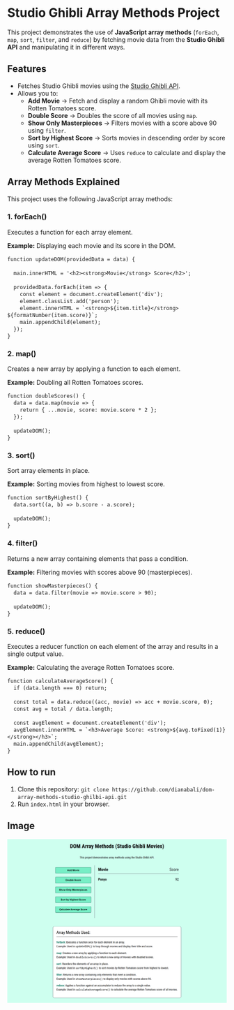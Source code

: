 # Studio Ghibli Array Methods Project

This project demonstrates the use of **JavaScript array methods** (`forEach`, `map`, `sort`, `filter`, and `reduce`) by fetching movie data from the **Studio Ghibli API** and manipulating it in different ways.


## Features
- Fetches Studio Ghibli movies using the [Studio Ghibli API](https://ghibliapi.vercel.app/).
- Allows you to:
  - **Add Movie** → Fetch and display a random Ghibli movie with its Rotten Tomatoes score.  
  - **Double Score** → Doubles the score of all movies using `map`.  
  - **Show Only Masterpieces** → Filters movies with a score above 90 using `filter`.  
  - **Sort by Highest Score** → Sorts movies in descending order by score using `sort`.  
  - **Calculate Average Score** → Uses `reduce` to calculate and display the average Rotten Tomatoes score.  


## Array Methods Explained
This project uses the following JavaScript array methods:

### 1. forEach()

Executes a function for each array element. 

**Example:** Displaying each movie and its score in the DOM. 
```
function updateDOM(providedData = data) {

  main.innerHTML = '<h2><strong>Movie</strong> Score</h2>';

  providedData.forEach(item => {
    const element = document.createElement('div');
    element.classList.add('person');
    element.innerHTML = `<strong>${item.title}</strong> ${formatNumber(item.score)}`;
    main.appendChild(element);
  });
}
```

### 2. map()

Creates a new array by applying a function to each element.

**Example:** Doubling all Rotten Tomatoes scores.
```
function doubleScores() {
  data = data.map(movie => {
    return { ...movie, score: movie.score * 2 };
  });

  updateDOM();
}
```

### 3. sort()

Sort array elements in place.

**Example:** Sorting movies from highest to lowest score.
```
function sortByHighest() {
  data.sort((a, b) => b.score - a.score);

  updateDOM();
}
```

### 4. filter()

Returns a new array containing elements that pass a condition.

**Example:** Filtering movies with scores above 90 (masterpieces).
```
function showMasterpieces() {
  data = data.filter(movie => movie.score > 90);

  updateDOM();
}
```

### 5. reduce()

Executes a reducer function on each element of the array and results in a single output value.

**Example:** Calculating the average Rotten Tomatoes score.
```
function calculateAverageScore() {
  if (data.length === 0) return;

  const total = data.reduce((acc, movie) => acc + movie.score, 0);
  const avg = total / data.length;

  const avgElement = document.createElement('div');
  avgElement.innerHTML = `<h3>Average Score: <strong>${avg.toFixed(1)}</strong></h3>`;
  main.appendChild(avgElement);
}
```

## How to run
1. Clone this repository: ```git clone https://github.com/dianabali/dom-array-methods-studio-ghilbi-api.git```
2. Run ```index.html``` in your browser.

## Image
![Studio Ghilbi Movies App](preview.png)

